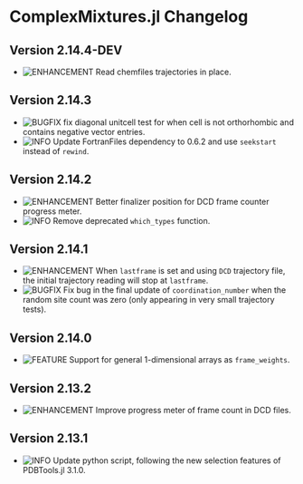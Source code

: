 ComplexMixtures.jl Changelog
===========================
  
[badge-breaking]: https://img.shields.io/badge/BREAKING-red.svg
[badge-deprecation]: https://img.shields.io/badge/Deprecation-orange.svg
[badge-feature]: https://img.shields.io/badge/Feature-green.svg
[badge-experimental]: https://img.shields.io/badge/Experimental-yellow.svg
[badge-enhancement]: https://img.shields.io/badge/Enhancement-blue.svg
[badge-bugfix]: https://img.shields.io/badge/Bugfix-purple.svg
[badge-fix]: https://img.shields.io/badge/Fix-purple.svg
[badge-info]: https://img.shields.io/badge/Info-gray.svg

Version 2.14.4-DEV
-------------
- ![ENHANCEMENT][badge-enhancement] Read chemfiles trajectories in place.

Version 2.14.3
-------------
- ![BUGFIX][badge-bugfix] fix diagonal unitcell test for when cell is not orthorhombic and contains negative vector entries.
- ![INFO][badge-info] Update FortranFiles dependency to 0.6.2 and use `seekstart` instead of `rewind`. 

Version 2.14.2
-------------
- ![ENHANCEMENT][badge-enhancement] Better finalizer position for DCD frame counter progress meter.
- ![INFO][badge-info] Remove deprecated `which_types` function.

Version 2.14.1
-------------
- ![ENHANCEMENT][badge-enhancement] When `lastframe` is set and using `DCD` trajectory file, the initial trajectory reading will stop at `lastframe`. 
- ![BUGFIX][badge-bugfix] Fix bug in the final update of `coordination_number` when the random site count was zero (only appearing in very small trajectory tests).

Version 2.14.0
-------------
- ![FEATURE][badge-feature] Support for general 1-dimensional arrays as `frame_weights`. 

Version 2.13.2
-------------
- ![ENHANCEMENT][badge-enhancement] Improve progress meter of frame count in DCD files.

Version 2.13.1
-------------
- ![INFO][badge-info] Update python script, following the new selection features of PDBTools.jl 3.1.0.